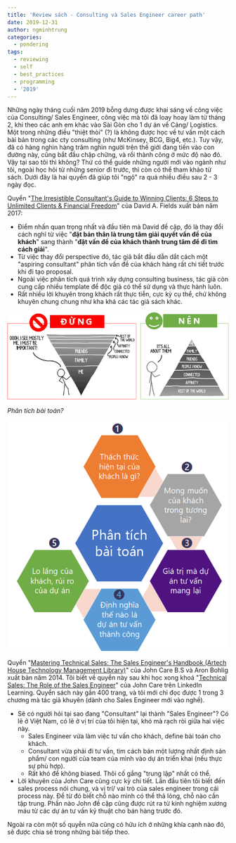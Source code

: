 ```yaml
---
title: 'Review sách - Consulting và Sales Engineer career path'
date: 2019-12-31
author: ngminhtrung
categories:
  - pondering
tags:
  - reviewing
  - self
  - best_practices
  - programming
  - '2019'
---
```


Những ngày tháng cuối năm 2019 bỗng dưng được khai sáng về công việc của Consulting/ Sales Engineer, công việc mà tôi đã loay hoay làm từ tháng 2, khi theo các anh em khác vào Sài Gòn cho 1 dự án về Cảng/ Logistics. Một trong những điều "thiệt thòi" (?) là không được học về tư vấn một cách bài bản trong các cty consulting (như McKinsey, BCG, Big4, etc.). Tuy vậy, đã có hàng nghìn hàng trăm nghìn người trên thế giới đang tiến vào con đường này, cũng bắt đầu chập chững, và rồi thành công ở mức độ nào đó. Vậy tại sao tôi thì không? Thứ có thể guide những người mới vào ngành như tôi, ngoài học hỏi từ những senior đi trước, thì còn có thể tham khảo từ sách. Dưới đây là hai quyển đã giúp tôi "ngộ" ra quá nhiều điều sau 2 - 3 ngày đọc. 

Quyển "[The Irresistible Consultant's Guide to Winning Clients: 6 Steps to Unlimited Clients & Financial Freedom](https://www.amazon.com/Irresistible-Consultants-Guide-Winning-Clients/dp/1683501640)" của David A. Fields xuất bản năm 2017:
- Điểm nhấn quan trọng nhất và đầu tiên mà David đề cập, đó là thay đổi cách nghĩ từ việc "**đặt bản thân là trung tâm giải quyết vấn đề của khách**" sang thành "**đặt vấn đề của khách thành trung tâm để đi tìm cách giải**".
- Từ việc thay đổi perspective đó, tác giả bắt đầu dẫn dắt cách một "aspiring consultant" phân tích vấn đề của khách hàng rất chi tiết trước khi đi tạo proposal. 
- Ngoài việc phân tích quá trình xây dựng consulting business, tác giả còn cung cấp nhiều template để độc giả có thể sử dụng và thực hành luôn.
- Rất nhiều lời khuyên trong khách rất thực tiễn, cực kỳ cụ thể, chứ không khuyên chung chung như kha khá các tác giả sách khác.

![Right_Side_Up_thinking](./Fig_01.png)

*Phân tích bài toán?*

![Context_Analysis](./Fig_02.png)

Quyển "[Mastering Technical Sales: The Sales Engineer's Handbook (Artech House Technology Management Library)](https://www.amazon.com/Mastering-Technical-Sales-Professional-Development/dp/1608077446/ref=pd_sbs_14_t_0/142-5189973-2296546?_encoding=UTF8&pd_rd_i=1608077446&pd_rd_r=efd623bd-3395-46bd-8c6a-4e33f5cdc50b&pd_rd_w=WZzvJ&pd_rd_wg=BQZqB&pf_rd_p=5cfcfe89-300f-47d2-b1ad-a4e27203a02a&pf_rd_r=ANXVBAZMT0F4G91ENB5D&psc=1&refRID=ANXVBAZMT0F4G91ENB5D)" của  John Care B.S và Aron Bohlig xuất bản năm 2014. Tôi biết về quyển này sau khi học xong khoá "[Technical Sales: The Role of the Sales Engineer](https://www.linkedin.com/learning/technical-sales-the-role-of-the-sales-engineer)" của John Care trên LinkedIn Learning. Quyển sách này gần 400 trang, và tôi mới chỉ đọc được 1 trong 3 chương mà tác giả khuyên (dành cho Sales Engineer mới vào nghề).
- Sẽ có người hỏi tại sao đang "Consultant" lại thành "Sales Engineer"? Có lẽ ở Việt Nam, có lẽ ở vị trí của tôi hiện tại, khó mà rạch ròi giữa hai việc này. 
  - Sales Engineer vừa làm việc tư vấn cho khách, define bài toán cho khách.
  - Consultant vừa phải đi tư vấn, tìm cách bán một lượng nhất định sản phẩm/ con người của team của mình vào dự án triển khai (nếu thực sự phù hợp).
  - Rất khó để không biased. Thôi cố gắng "trung lập" nhất có thể. 
- Lời khuyên của John Care cũng cực kỳ chi tiết. Lần đầu tiên tôi biết đến sales process nói chung, và vị trí/ vai trò của sales engineer trong cái process này. Để từ đó biết chỗ nào mình có thể thả lỏng, chỗ nào cần tập trung. Phần nào John đề cập cũng được rút ra từ kinh nghiệm xương máu từ các dự án tư vấn kỹ thuật cho bán hàng trước đó. 

Ngoài ra còn một số quyễn nữa cũng có hữu ích ở những khía cạnh nào đó, sẽ được chia sẻ trong những bài tiếp theo.
